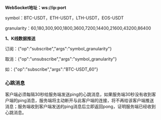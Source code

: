 **WebSocket地址：ws://ip:port**



symbol：BTC-USDT，ETH-USDT，LTH-USDT，EOS-USDT

granularity：60,180,300,900,1800,3600,7200,14400,21600,43200,86400



**1、K线数据推送**

订阅：{"op":"subscribe","args":"symbol_granularity"}

取消：{"op":"unsubscribe","args":"symbol_granularity"}



如：{"op":"subscribe","args":"BTC-USDT_60"}



### 心跳消息

客户端必须每隔30秒给服务端发送ping的心跳消息，如果服务端30秒没有收到客户端的ping消息，服务端将主动断开与此客户端的连接，将不再给该客户端推送消息；服务端收到客户端发送的ping消息后立即返回pong，证明服务端已经收到心跳消息。

